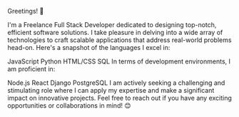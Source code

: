 

Greetings! 👋

I'm a Freelance Full Stack Developer dedicated to designing top-notch, efficient software solutions. I take pleasure in delving into a wide array of technologies to craft scalable applications that address real-world problems head-on. Here's a snapshot of the languages I excel in:

JavaScript
Python
HTML/CSS
SQL
In terms of development environments, I am proficient in:

Node.js
React
Django
PostgreSQL
I am actively seeking a challenging and stimulating role where I can apply my expertise and make a significant impact on innovative projects. Feel free to reach out if you have any exciting opportunities or collaborations in mind! 😊




<!---
Sari727896/Sari727896 is a ✨ special ✨ repository because its `README.md` (this file) appears on your GitHub profile.
You can click the Preview link to take a look at your changes.
--->
